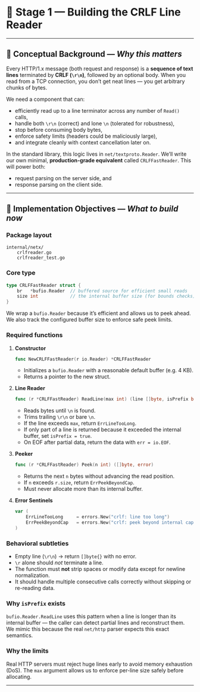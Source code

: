
# 🧩 Stage 1 — Building the CRLF Line Reader

---

## 🧠 Conceptual Background — *Why this matters*

Every HTTP/1.x message (both request and response) is a **sequence of text lines** terminated by **CRLF (`\r\n`)**, followed by an optional body.
When you read from a TCP connection, you don’t get neat lines — you get arbitrary chunks of bytes.

We need a component that can:

* efficiently read up to a line terminator across any number of `Read()` calls,
* handle both `\r\n` (correct) and lone `\n` (tolerated for robustness),
* stop before consuming body bytes,
* enforce safety limits (headers could be maliciously large),
* and integrate cleanly with context cancellation later on.

In the standard library, this logic lives in `net/textproto.Reader`.
We’ll write our own minimal, **production-grade equivalent** called `CRLFFastReader`.
This will power both:

* request parsing on the server side, and
* response parsing on the client side.

---

## 🧩 Implementation Objectives — *What to build now*

### Package layout

```
internal/netx/
    crlfreader.go
    crlfreader_test.go
```

### Core type

```go
type CRLFFastReader struct {
    br   *bufio.Reader  // buffered source for efficient small reads
    size int            // the internal buffer size (for bounds checks)
}
```

We wrap a `bufio.Reader` because it’s efficient and allows us to peek ahead.
We also track the configured buffer size to enforce safe peek limits.

### Required functions

1. **Constructor**

   ```go
   func NewCRLFFastReader(r io.Reader) *CRLFFastReader
   ```

    * Initializes a `bufio.Reader` with a reasonable default buffer (e.g. 4 KB).
    * Returns a pointer to the new struct.

2. **Line Reader**

   ```go
   func (r *CRLFFastReader) ReadLine(max int) (line []byte, isPrefix bool, err error)
   ```

    * Reads bytes until `\n` is found.
    * Trims trailing `\r\n` or bare `\n`.
    * If the line exceeds `max`, return `ErrLineTooLong`.
    * If only part of a line is returned because it exceeded the internal buffer, set `isPrefix = true`.
    * On EOF after partial data, return the data with `err = io.EOF`.

3. **Peeker**

   ```go
   func (r *CRLFFastReader) Peek(n int) ([]byte, error)
   ```

    * Returns the next `n` bytes without advancing the read position.
    * If `n` exceeds `r.size`, return `ErrPeekBeyondCap`.
    * Must never allocate more than its internal buffer.

4. **Error Sentinels**

   ```go
   var (
       ErrLineTooLong     = errors.New("crlf: line too long")
       ErrPeekBeyondCap   = errors.New("crlf: peek beyond internal capacity")
   )
   ```

### Behavioral subtleties

* Empty line (`\r\n`) → return `[]byte{}` with no error.
* `\r` alone should *not* terminate a line.
* The function must **not** strip spaces or modify data except for newline normalization.
* It should handle multiple consecutive calls correctly without skipping or re-reading data.

### Why `isPrefix` exists

`bufio.Reader.ReadLine` uses this pattern when a line is longer than its internal buffer — the caller can detect partial lines and reconstruct them.
We mimic this because the real `net/http` parser expects this exact semantics.

### Why the limits

Real HTTP servers must reject huge lines early to avoid memory exhaustion (DoS).
The `max` argument allows us to enforce per-line size safely before allocating.

---
